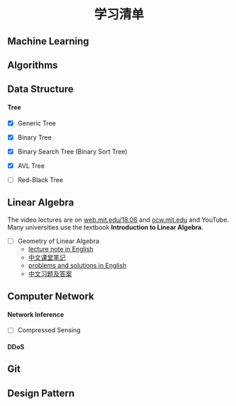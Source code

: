 # <center>学习清单</center>



## Machine Learning



## Algorithms



## Data Structure

#### Tree

- [x] Generic Tree

- [x] Binary Tree

- [x] Binary Search Tree (Binary Sort Tree)

- [x] AVL Tree

- [ ] Red-Black Tree



## Linear Algebra

The video lectures are on [web.mit.edu/18.06](http://web.mit.edu/18.06/www/) and [ocw.mit.edu](http://ocw.mit.edu/courses/mathematics/18-06sc-linear-algebra-fall-2011/) and YouTube. Many universities use the textbook **Introduction to Linear Algebra**.

- [ ] Geometry of Linear Algebra
  - [lecture note in English](./linear-algebra/01-geometry-of-linear-algebra.pdf)
  - [中文课堂笔记]()
  - [problems and solutions in English]()
  - [中文习题及答案]()

## Computer Network

#### Network Inference

- [ ] Compressed Sensing



#### DDoS



## Git



## Design Pattern

